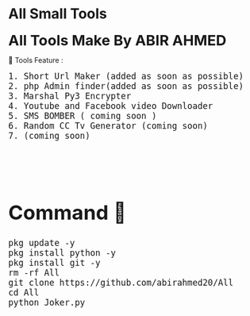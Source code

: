 # All Small Tools 

<big><big><big><big><b>All Tools Make By ABIR AHMED </b></big></big></big></big>


🙂 Tools Feature :

<big><big>`1. Short Url Maker (added as soon as possible)`<br>
`2. php Admin finder(added as soon as possible)`<br>
`3. Marshal Py3 Encrypter`
<br>`4. Youtube and Facebook video Downloader`
<br>`5. SMS BOMBER ( coming soon )`
<br>`6. Random CC Tv Generator (coming soon)`
<br>`7. (coming soon)`


<br>
<br>

# Command 🙂

`pkg update -y`<br>
`pkg install python -y`<br>
`pkg install git -y`<br>
`rm -rf All`<br>
`git clone https://github.com/abirahmed20/All`<br>
`cd All`<br>
`python Joker.py`<br>